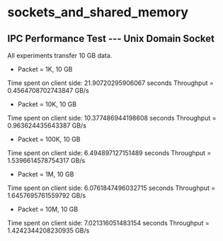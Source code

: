 # sockets_and_shared_memory

## IPC Performance Test --- Unix Domain Socket

All experiments transfer 10 GB data.

* Packet = 1K, 10 GB

Time spent on client side: 21.90720295906067 seconds
Throughput = 0.4564708702743847 GB/s

* Packet = 10K, 10 GB

Time spent on client side: 10.377486944198608 seconds
Throughput = 0.963624435643387 GB/s

* Packet = 100K, 10 GB

Time spent on client side: 6.494897127151489 seconds
Throughput = 1.5396614578754317 GB/s

* Packet = 1M, 10 GB

Time spent on client side: 6.0761847496032715 seconds
Throughput = 1.6457695761559792 GB/s

* Packet = 10M, 10 GB

Time spent on client side: 7.021316051483154 seconds
Throughput = 1.4242344208230935 GB/s
